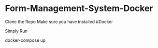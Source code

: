 # Form-Management-System-Docker

Clone the Repo
Make sure you have installed #Docker

Simply Run
<p>docker-compose up</p>
